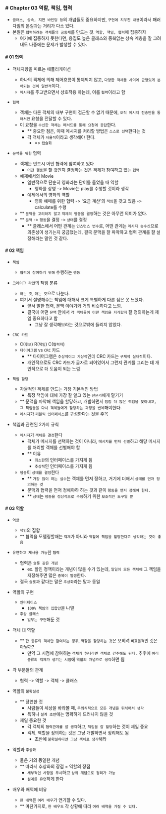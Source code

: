 ### # Chapter 03 역할, 책임, 협력

- `클래스, 상속, 지연 바인딩 등`의 개념들도 중요하지만, `구현에 치우친 내용`이라서 패러다임의 본질과는 거리가 다소 있다.
- 본질은 `협력하려는 객체들의 공동체`를 만드는 것. `역할, 책임, 협력`에 집중하자
  - 여기에 집중하지 못한다면, 응집도 높은 클래스와 중복없는 상속 계층을 잘 그려내도 나중에는 문제가 발생할 수 있다.

#### # 01 협력

- 객체지향을 따르는 애플리케이션

  - 하나의 객체에 의해 제어흐름이 통제되지 않고, `다양한 객체들 사이에 균형있게 분배되는 것이 일반적`이다.
  - `메시지`를 주고받으면서 상호작용 하는데, 이를 `협력`이라고 함

- `협력`

  - 객체는 다른 객체의 내부 구현이 접근할 수 없기 때문에, `오직 메시지 전송만을 통해서만` 요청을 전달할 수 있다.
  - 이 요청을 `수신한 객체는 메서드를 통해 요청에 응답`한다.
    - \*\* 중요한 점은, 이때 메시지를 처리할 방법은 `스스로 선택`한다는 것
    - 각 객체가 `자율적`이라고 생각해야 한다.
      - => `캡슐화`

- `문맥을 위한` 협력
  - 객체는 반드시 어떤 협력에 참여하고 있다
    - `어떤 행동`을 할 것인지 결정하는 것은 객체가 참여하고 있는 `협력`
  - 예제에서의 Movie
    - 일반적으로 단순히 영화라는 단어를 들었을 때 역할
      - 영화를 상영 -> Movie는 play를 수행할 것이라 생각
    - 예제에서의 영화의 역할
      - 영화 예매를 위한 협력 -> '요금 계산'의 `책임`을 갖고 있음 -> calculate를 수행
  - \*\* `문맥을 고려하지 않고` `객체의 행동을 결정`하는 것은 아무런 의미가 없다.
  - \*\* `문맥` -> `행동`을 결정 -> `상태`를 결정
    - \*\* 클래스에서 어떤 관계는 `인스턴스 변수`로, 어떤 관계는 `메시지 송수신`으로 의존성이 생기는지 궁금했는데, 결국 문맥을 잘 파악하고 협력 관계를 잘 설정해라는 말인 것 같다.

#### # 02 책임

- `책임`

  - `협력에 참여하기 위해` 수행하는 `행동`

- `크레이그 라만`의 책임 분류

  - `하는 것`, `아는 것`으로 나눈다.
  - 여기서 설명해주는 책임에 대해서 크게 특별하게 다른 점은 못 느꼈다.
    - 앞서 말한 협력, 문맥 이야기와 거의 비슷하다고 느낌.
    - 결국에 어떤 `문맥` 안에서 `각 객체들이 어떤 책임을 지게할지` 잘 정의하는게 제일 중요하다고 함
      - 그냥 잘 생각해보라는 것으로밖에 들리지 않았다.

- `CRC 카드`

  - C(`후보`) R(`책임`) C(`협력자`)
  - `다이어그램` vs `CRC` 카드
    - \*\* 다이어그램은 `추상적이고 가상적`인데 CRC 카드는 `구체적 실재적`이다.
    - 개인적으로도 CRC 카드가 글자로 되어있어서 그런지 관계를 그리는 데 개인적으로 더 도움이 되는 느낌

- `책임 할당`

  - 자율적인 객체를 만드는 가장 기본적인 방법
    - 특정 책임에 대해 가장 잘 알고 있는 `전문가`에게 맡기기
  - \*\* 문맥을 파악해 책임을 할당하고, 개발하면서 `점점 더 많은 책임을 찾아내고, 그 책임들을 다시 객체들에게 할당하는 과정을 반복`해야한다.
  - `메시지`가 `퍼블릭 인터페이스`를 구성한다는 것을 주목

- 책임과 관련된 2가지 규칙
  - `메시지`가 `객체를 결정`한다
    - 객체가 메시지를 선택하는 것이 아니라, `메시지를 먼저 선별`하고 해당 메시지를 처리할 객체를 선별해야 함
    - \*\* 이유
      - `최소한`의 인터페이스를 가지게 됨
      - `추상적`인 인터페이스를 가지게 됨
  - `행동`이 `상태를 결정`한다
    - \*\* `가장 많이 하는 실수`는 객체를 먼저 정하고, 거기에 더해서 `상태를 먼저 정의하는 것`
    - 문맥과 협력을 먼저 정해야하 하는 것과 같이 `행동을 먼저 정해야 한다.`
    - \*\* `상태`는 `행동을 정상적으로 수행`하기 위한 `보조적인 도구일 뿐`

#### # 03 역할

- `역할`

  - `책임`의 집합
  - \*\* 협력을 모델링할때는 `객체`가 아니라 `역할에 책임을 할당한다고 생각하는 것이 좋음`

- `유연하고 재사용 가능`한 `협력`

  - 협력은 `슬롯 같은 개념`
    - ex. 할인 정책이라는 개념이 많을 수가 있는데, `일일이 모든 객체에` 그 책임을 지정해주면 많은 `중복이 발생`한다.
  - 결국 `슬롯`과 같다는 말은 `추상화`라는 말과 동일

- 역할의 구현

  - `인터페이스`
    - `100% 책임의 집합만`을 나열
  - `추상 클래스`
    - `일부는 구현`해둔 것

- 객체 대 역할

  - \*\* `한 종류의 객체만 참여하는 경우`, `역할을 할당하는 것`은 오히려 `비효율적`인 것은 아닐까?
    - 만약 그 시점에 참여하는 `객체가 하나라면 객체로 간주해도 된다.` 추후에 `여러 종류의 객체가 생기는 시점`에 `역할의 개념으로 생각`하면 됨

- 각 부분들의 관계

  - 협력 -> 역할 -> 객체 -> 클래스

- 역할의 `불확실성`

  - \*\* 당연한 것
    - 사람들이 세상을 바라볼 때, `무의식적으로 모든 개념을 뒤섞어서 생각`
    - 특히나 `설계 초반`에는 명확하게 드러나지 않을 것
  - 제일 중요한 것
    - 각 객체의 `협력관계를 잘 생각`하고, `책임을 잘 할당`하는 것이 제일 중요
    - 객체, 역할을 정의하는 것은 그냥 개발하면서 정리해도 됨
      - 초반에 `불확실하다면 그냥 객체로 생각`해라

- 역할과 `추상화`

  - 둘은 거의 동일한 개념
  - \*\* 따라서 추상화의 장점 = 역할의 장점
    - `세부적인 사항을 무시`하고 `상위 개념으로 정리가 가능`
    - `설계를 유연`하게 한다

- 배우와 배역에 비유
  - `한 배역`은 `여러 배우`가 연기할 수 있다.
  - \*\* 마찬가지로, `한 배우도` 각 상황에 따라 `여러 배역을 가질 수 있다.`
